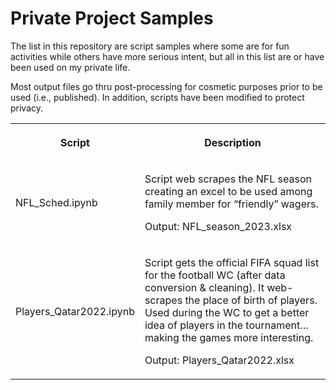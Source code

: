 <h1>Private Project Samples</h1>
<p>The list in this repository are script samples where some are for fun activities while others have more serious intent, but all in this list are or have been used on my private life.</p>

<p>Most output files go thru post-processing for cosmetic
purposes prior to be used (i.e., published). In addition, scripts have been
modified to protect privacy.</p>


<table>
 <tr>
  <th>
  <p>Script</p>
  </th>
  
  <th>
  <p>Description</p>
  </th>
 </tr>
 
 <tr>
  <td>
  <p>NFL_Sched.ipynb</p>
  </td>
  
  <td>
  <p>Script web scrapes the NFL season creating an excel to be
  used among family member for “friendly” wagers.</p>
  <p>Output: NFL_season_2023.xlsx </p>
  </td>
 </tr>
<tr>
  <td>
  <p>Players_Qatar2022.ipynb</p>
  </td>
 
  <td>
  <p>Script gets the official FIFA squad list for the football WC
  (after data conversion &amp; cleaning). It web-scrapes
  the place of birth of players. Used during the WC to get a better idea of players
  in the tournament…making the games more interesting.</p>
  <p>Output: Players_Qatar2022.xlsx</p>
  </td>
 </tr>
 </table>

